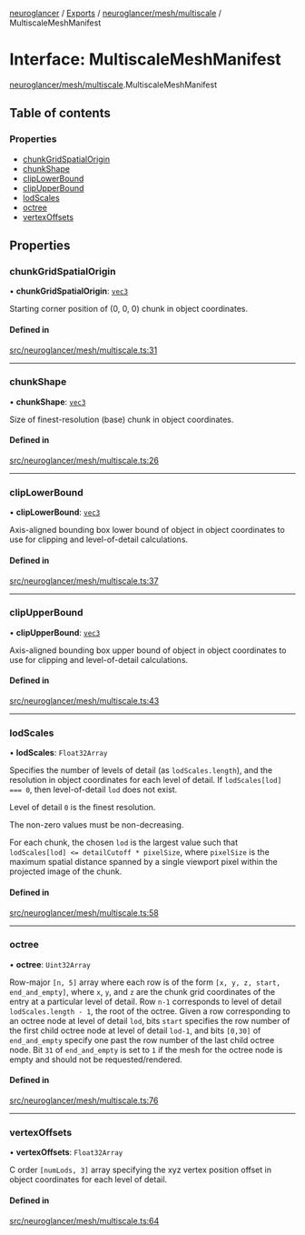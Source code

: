 [neuroglancer](../README.md) / [Exports](../modules.md) / [neuroglancer/mesh/multiscale](../modules/neuroglancer_mesh_multiscale.md) / MultiscaleMeshManifest

# Interface: MultiscaleMeshManifest

[neuroglancer/mesh/multiscale](../modules/neuroglancer_mesh_multiscale.md).MultiscaleMeshManifest

## Table of contents

### Properties

- [chunkGridSpatialOrigin](neuroglancer_mesh_multiscale.MultiscaleMeshManifest.md#chunkgridspatialorigin)
- [chunkShape](neuroglancer_mesh_multiscale.MultiscaleMeshManifest.md#chunkshape)
- [clipLowerBound](neuroglancer_mesh_multiscale.MultiscaleMeshManifest.md#cliplowerbound)
- [clipUpperBound](neuroglancer_mesh_multiscale.MultiscaleMeshManifest.md#clipupperbound)
- [lodScales](neuroglancer_mesh_multiscale.MultiscaleMeshManifest.md#lodscales)
- [octree](neuroglancer_mesh_multiscale.MultiscaleMeshManifest.md#octree)
- [vertexOffsets](neuroglancer_mesh_multiscale.MultiscaleMeshManifest.md#vertexoffsets)

## Properties

### chunkGridSpatialOrigin

• **chunkGridSpatialOrigin**: [`vec3`](../classes/neuroglancer_util_geom.vec3.md)

Starting corner position of (0, 0, 0) chunk in object coordinates.

#### Defined in

[src/neuroglancer/mesh/multiscale.ts:31](https://github.com/ActiveBrainAtlas2/neuroglancer/blob/91617476/src/neuroglancer/mesh/multiscale.ts#L31)

___

### chunkShape

• **chunkShape**: [`vec3`](../classes/neuroglancer_util_geom.vec3.md)

Size of finest-resolution (base) chunk in object coordinates.

#### Defined in

[src/neuroglancer/mesh/multiscale.ts:26](https://github.com/ActiveBrainAtlas2/neuroglancer/blob/91617476/src/neuroglancer/mesh/multiscale.ts#L26)

___

### clipLowerBound

• **clipLowerBound**: [`vec3`](../classes/neuroglancer_util_geom.vec3.md)

Axis-aligned bounding box lower bound of object in object coordinates to use for clipping and
level-of-detail calculations.

#### Defined in

[src/neuroglancer/mesh/multiscale.ts:37](https://github.com/ActiveBrainAtlas2/neuroglancer/blob/91617476/src/neuroglancer/mesh/multiscale.ts#L37)

___

### clipUpperBound

• **clipUpperBound**: [`vec3`](../classes/neuroglancer_util_geom.vec3.md)

Axis-aligned bounding box upper bound of object in object coordinates to use for clipping and
level-of-detail calculations.

#### Defined in

[src/neuroglancer/mesh/multiscale.ts:43](https://github.com/ActiveBrainAtlas2/neuroglancer/blob/91617476/src/neuroglancer/mesh/multiscale.ts#L43)

___

### lodScales

• **lodScales**: `Float32Array`

Specifies the number of levels of detail (as `lodScales.length`), and the resolution in object
coordinates for each level of detail.  If `lodScales[lod] === 0`, then level-of-detail `lod`
does not exist.

Level of detail `0` is the finest resolution.

The non-zero values must be non-decreasing.

For each chunk, the chosen `lod` is the largest value such that
`lodScales[lod] <= detailCutoff * pixelSize`, where `pixelSize` is the maximum spatial distance
spanned by a single viewport pixel within the projected image of the chunk.

#### Defined in

[src/neuroglancer/mesh/multiscale.ts:58](https://github.com/ActiveBrainAtlas2/neuroglancer/blob/91617476/src/neuroglancer/mesh/multiscale.ts#L58)

___

### octree

• **octree**: `Uint32Array`

Row-major `[n, 5]` array where each row is of the form `[x, y, z, start, end_and_empty]`, where
`x`, `y`, and `z` are the chunk grid coordinates of the entry at a particular level of detail.
Row `n-1` corresponds to level of detail `lodScales.length - 1`, the root of the octree.  Given
a row corresponding to an octree node at level of detail `lod`, bits `start` specifies the row
number of the first child octree node at level of detail `lod-1`, and bits `[0,30]` of
`end_and_empty` specify one past the row number of the last child octree node.  Bit `31` of
`end_and_empty` is set to `1` if the mesh for the octree node is empty and should not be
requested/rendered.

#### Defined in

[src/neuroglancer/mesh/multiscale.ts:76](https://github.com/ActiveBrainAtlas2/neuroglancer/blob/91617476/src/neuroglancer/mesh/multiscale.ts#L76)

___

### vertexOffsets

• **vertexOffsets**: `Float32Array`

C order `[numLods, 3]` array specifying the xyz vertex position offset in object coordinates
for each level of detail.

#### Defined in

[src/neuroglancer/mesh/multiscale.ts:64](https://github.com/ActiveBrainAtlas2/neuroglancer/blob/91617476/src/neuroglancer/mesh/multiscale.ts#L64)
